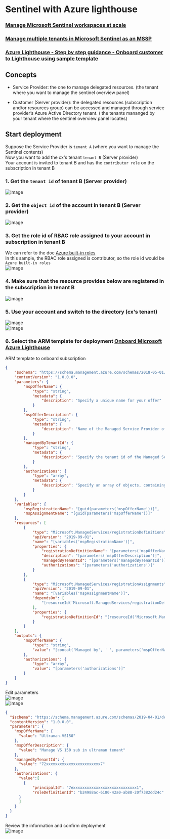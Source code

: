 # Sentinel with Azure lighthouse

### [Manage Microsoft Sentinel workspaces at scale](https://learn.microsoft.com/en-us/azure/lighthouse/how-to/manage-sentinel-workspaces)
### [Manage multiple tenants in Microsoft Sentinel as an MSSP](https://learn.microsoft.com/en-us/azure/sentinel/multiple-tenants-service-providers)
### [Azure Lighthouse - Step by step guidance - Onboard customer to Lighthouse using sample template](https://techcommunity.microsoft.com/t5/azure-paas-blog/azure-lighthouse-step-by-step-guidance-onboard-customer-to/ba-p/1793055)

## Concepts

* Service Provider: the one to manage delegated resources. (the tenant where you want to manage the sentinel overview panel)

* Customer (Server provider): the delegated resources (subscription and/or resources group) can be accessed and managed through service provider’s Azure Active Directory tenant. ( the tenants mananged by your tenant where the sentinel overview panel locates)

## Start deployment
Suppose the Service Provider is `tenant A` (where you want to manage the Sentinel contents) <br>
Now you want to add the cx's tenant `tenant B` (Server provider) <br>
Your account is invited to tenant B and has the `contributor role` on the subscription in tenant B <br>

### 1. Get the `tenant id` of tenant B (Server provider)
![image](https://github.com/guguji666666/GJS-Sentinel-Tips/assets/96930989/d8c65642-3d3a-4fbc-8f2f-9a0982b02940)

### 2. Get the `object id` of the account in tenant B (Server provider)
![image](https://github.com/guguji666666/GJS-Sentinel-Tips/assets/96930989/0409b2a0-1fd7-45de-9d96-4fd987439dc2)

### 3. Get the role id of RBAC role assigned to your account in subscription in tenant B
We can refer to the doc [Azure built-in roles](https://learn.microsoft.com/en-us/azure/role-based-access-control/built-in-roles) <br>
In this sample, the RBAC role assigned is contributor, so the role id would be `Azure built-in roles` <br>
![image](https://github.com/guguji666666/GJS-Sentinel-Tips/assets/96930989/e093901d-5cbf-4f0a-a8e3-142aa173ec45)

### 4. Make sure that the resource provides below are registered in the subscription in tenant B
![image](https://github.com/guguji666666/GJS-Sentinel-Tips/assets/96930989/2679dff8-08dd-464e-8893-53b640cf8d45)

### 5. Use your account and switch to the directory (cx's tenant) 
![image](https://github.com/guguji666666/GJS-Sentinel-Tips/assets/96930989/aca02f5b-1fa3-42f1-bb16-13f8ce444a23) <br>
![image](https://github.com/guguji666666/GJS-Sentinel-Tips/assets/96930989/732b982f-d26d-4846-99d4-ce1aace4c60c) <br>

### 6. Select the ARM template for deployment [Onboard Microsoft Azure Lighthouse](https://github.com/Azure/Azure-Lighthouse-samples#deploy-to-azure-buttons)

ARM template to onboard subscription
```json
{
    "$schema": "https://schema.management.azure.com/schemas/2018-05-01/subscriptionDeploymentTemplate.json#",
    "contentVersion": "1.0.0.0",
    "parameters": {
        "mspOfferName": {
            "type": "string",
            "metadata": {
                "description": "Specify a unique name for your offer"
            }
        },
        "mspOfferDescription": {
            "type": "string",
            "metadata": {
                "description": "Name of the Managed Service Provider offering"
            }
        },
        "managedByTenantId": {
            "type": "string",
            "metadata": {
                "description": "Specify the tenant id of the Managed Service Provider"
            }
        },
        "authorizations": {
            "type": "array",
            "metadata": {
                "description": "Specify an array of objects, containing tuples of Azure Active Directory principalId, a Azure roleDefinitionId, and an optional principalIdDisplayName. The roleDefinition specified is granted to the principalId in the provider's Active Directory and the principalIdDisplayName is visible to customers."
            }
        }              
    },
    "variables": {
        "mspRegistrationName": "[guid(parameters('mspOfferName'))]",
        "mspAssignmentName": "[guid(parameters('mspOfferName'))]"
    },
    "resources": [
        {
            "type": "Microsoft.ManagedServices/registrationDefinitions",
            "apiVersion": "2019-09-01",
            "name": "[variables('mspRegistrationName')]",
            "properties": {
                "registrationDefinitionName": "[parameters('mspOfferName')]",
                "description": "[parameters('mspOfferDescription')]",
                "managedByTenantId": "[parameters('managedByTenantId')]",
                "authorizations": "[parameters('authorizations')]"
            }
        },
        {
            "type": "Microsoft.ManagedServices/registrationAssignments",
            "apiVersion": "2019-09-01",
            "name": "[variables('mspAssignmentName')]",
            "dependsOn": [
                "[resourceId('Microsoft.ManagedServices/registrationDefinitions/', variables('mspRegistrationName'))]"
            ],
            "properties": {
                "registrationDefinitionId": "[resourceId('Microsoft.ManagedServices/registrationDefinitions/', variables('mspRegistrationName'))]"
            }
        }
    ],
    "outputs": {
        "mspOfferName": {
            "type": "string",
            "value": "[concat('Managed by', ' ', parameters('mspOfferName'))]"
        },
        "authorizations": {
            "type": "array",
            "value": "[parameters('authorizations')]"
        }
    }
}
```


Edit parameters <br>
![image](https://github.com/guguji666666/GJS-Sentinel-Tips/assets/96930989/c24d3dd0-9468-4c0d-9d5e-41da6e74ffc1) <br>
![image](https://github.com/guguji666666/GJS-Sentinel-Tips/assets/96930989/bd0b0b6f-737a-44b4-8fe5-c99db7e166a0) <br>
```json
{
  "$schema": "https://schema.management.azure.com/schemas/2019-04-01/deploymentParameters.json#",
  "contentVersion": "1.0.0.0",
  "parameters": {
    "mspOfferName": {
      "value": "Ultraman-VS150"
    },
    "mspOfferDescription": {
      "value": "Manage VS 150 sub in ultraman tenant"
    },
    "managedByTenantId": {
      "value": "72xxxxxxxxxxxxxxxxxxxxxxxx7"
    },
    "authorizations": {
      "value":[
		{
			"principalId": "7exxxxxxxxxxxxxxxxxxxxxxxxxxxx1",
			"roleDefinitionId": "b24988ac-6180-42a0-ab88-20f7382dd24c"
	  }
	  ]
    }
  }
}
```

Review the information and confirm deployment <br>
![image](https://github.com/guguji666666/GJS-Sentinel-Tips/assets/96930989/b0c74757-c822-42b7-b228-f227d89160d2)


